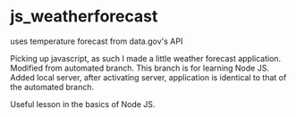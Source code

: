 # js_weatherforecast
uses temperature forecast from data.gov's API

Picking up javascript, as such I made a little weather forecast application. 
Modified from automated branch. This branch is for learning Node JS.
Added local server, after activating server, application is identical to that of the automated branch.

Useful lesson in the basics of Node JS.
